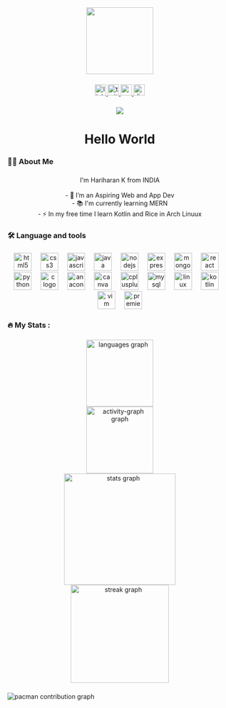 <div align="center">
  <img height="150" src="https://media4.giphy.com/media/v1.Y2lkPTc5MGI3NjExeGI0NWxpNmk3dGl6YWUzNnFoZWhvYjQyamRkYzRvcXI4dDFiMmdsMSZlcD12MV9pbnRlcm5hbF9naWZfYnlfaWQmY3Q9Zw/LSokmQw2ZZ9sUNZFsJ/giphy.gif"  />
</div>

###

<div align="center">
  <a href="https://www.linkedin.com/in/hariharan-kalyana-sundaram-8782a2323/" target="_blank">
    <img src="https://img.shields.io/static/v1?message=LinkedIn&logo=linkedin&label=&color=0077B5&logoColor=white&labelColor=&style=for-the-badge" height="25" alt="linkedin logo"  />
  </a>
  <a href="https://x.com/Haritweets46?t=CrMw9_KuETL5oOVYvtukdg&s=09" target="_blank">
    <img src="https://img.shields.io/static/v1?message=Twitter&logo=twitter&label=&color=1DA1F2&logoColor=white&labelColor=&style=for-the-badge" height="25" alt="twitter logo"  />
  </a>
  <a href="https://mail.google.com/mail/u/3/#inbox" target="_blank">
    <img src="https://img.shields.io/static/v1?message=Gmail&logo=gmail&label=&color=D14836&logoColor=white&labelColor=&style=for-the-badge" height="25" alt="gmail logo"  />
  </a>
  <img src="https://img.shields.io/static/v1?message=Discord&logo=discord&label=&color=7289DA&logoColor=white&labelColor=&style=for-the-badge" height="25" alt="discord logo"  />
</div>

###

<div align="center">
  <img src="https://visitor-badge.laobi.icu/badge?page_id=Hariharan2006K.Hariharan2006K&"  />
</div>

###

<h1 align="center">Hello World</h1>

###

<h3 align="left">👩‍💻  About Me</h3>

###

<p align="center">I'm Hariharan K from INDIA <br><br>- 🔭 I’m an Aspiring Web and App Dev<br>- 📚 I'm currently learning MERN <br>- ⚡ In my free time I learn Kotlin and Rice in Arch Linuux</p>

###

<h3 align="left">🛠 Language and tools</h3>

###

<div align="center">
  <img src="https://cdn.jsdelivr.net/gh/devicons/devicon/icons/html5/html5-original.svg" height="40" alt="html5 logo"  />
  <img width="12" />
  <img src="https://cdn.jsdelivr.net/gh/devicons/devicon/icons/css3/css3-original.svg" height="40" alt="css3 logo"  />
  <img width="12" />
  <img src="https://cdn.jsdelivr.net/gh/devicons/devicon/icons/javascript/javascript-original.svg" height="40" alt="javascript logo"  />
  <img width="12" />
  <img src="https://cdn.jsdelivr.net/gh/devicons/devicon/icons/java/java-original.svg" height="40" alt="java logo"  />
  <img width="12" />
  <img src="https://cdn.jsdelivr.net/gh/devicons/devicon/icons/nodejs/nodejs-original.svg" height="40" alt="nodejs logo"  />
  <img width="12" />
  <img src="https://cdn.jsdelivr.net/gh/devicons/devicon/icons/express/express-original.svg" height="40" alt="express logo"  />
  <img width="12" />
  <img src="https://cdn.jsdelivr.net/gh/devicons/devicon/icons/mongodb/mongodb-original.svg" height="40" alt="mongodb logo"  />
  <img width="12" />
  <img src="https://cdn.jsdelivr.net/gh/devicons/devicon/icons/react/react-original.svg" height="40" alt="react logo"  />
  <img width="12" />
  <img src="https://cdn.jsdelivr.net/gh/devicons/devicon/icons/python/python-original.svg" height="40" alt="python logo"  />
  <img width="12" />
  <img src="https://cdn.jsdelivr.net/gh/devicons/devicon/icons/c/c-original.svg" height="40" alt="c logo"  />
  <img width="12" />
  <img src="https://cdn.jsdelivr.net/gh/devicons/devicon/icons/anaconda/anaconda-original.svg" height="40" alt="anaconda logo"  />
  <img width="12" />
  <img src="https://cdn.jsdelivr.net/gh/devicons/devicon/icons/canva/canva-original.svg" height="40" alt="canva logo"  />
  <img width="12" />
  <img src="https://cdn.jsdelivr.net/gh/devicons/devicon/icons/cplusplus/cplusplus-original.svg" height="40" alt="cplusplus logo"  />
  <img width="12" />
  <img src="https://cdn.jsdelivr.net/gh/devicons/devicon/icons/mysql/mysql-original.svg" height="40" alt="mysql logo"  />
  <img width="12" />
  <img src="https://cdn.jsdelivr.net/gh/devicons/devicon/icons/linux/linux-original.svg" height="40" alt="linux logo"  />
  <img width="12" />
  <img src="https://cdn.jsdelivr.net/gh/devicons/devicon/icons/kotlin/kotlin-original.svg" height="40" alt="kotlin logo"  />
  <img width="12" />
  <img src="https://cdn.jsdelivr.net/gh/devicons/devicon/icons/vim/vim-original.svg" height="40" alt="vim logo"  />
  <img width="12" />
  <img src="https://cdn.jsdelivr.net/gh/devicons/devicon/icons/premierepro/premierepro-plain.svg" height="40" alt="premierepro logo"  />
</div>

###

<h3 align="left">🔥   My Stats :</h3>

###

<div align="center">
  <img src="https://github-readme-stats.vercel.app/api/top-langs?username=Hariharan2006K&locale=en&hide_title=false&layout=compact&card_width=320&langs_count=5&theme=react&hide_border=false&order=2&custom_title=Widely%20Uses" height="150" alt="languages graph" /> <br>
  <img src="https://github-readme-activity-graph.vercel.app/graph?username=Hariharan2006K&area=false&hide_border=false&theme=nord" height="150" alt="activity-graph graph" /> <br>
  <img src="https://github-readme-stats.vercel.app/api?username=Hariharan2006K&hide_title=false&hide_rank=false&show_icons=true&include_all_commits=true&count_private=true&disable_animations=false&theme=react&locale=en&hide_border=false&order=1" height="250" alt="stats graph" /> <br>
  <img src="https://streak-stats.demolab.com?user=Hariharan2006K&locale=en&mode=weekly&theme=react&hide_border=false&border_radius=5&order=3" height="220" alt="streak graph"  />
</div>

###

<picture>
  <source media="(prefers-color-scheme: dark)" srcset="https://raw.githubusercontent.com/Hariharan2006K/Hariharan2006K/output/pacman-contribution-graph-dark.svg">
  <source media="(prefers-color-scheme: light)" srcset="https://raw.githubusercontent.com/Hariharan2006K/Hariharan2006K/output/pacman-contribution-graph.svg">
  <img alt="pacman contribution graph" src="https://raw.githubusercontent.com/Hariharan2006K/Hariharan2006K/output/pacman-contribution-graph.svg">
</picture>

###

